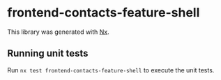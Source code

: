 # frontend-contacts-feature-shell

This library was generated with [Nx](https://nx.dev).

## Running unit tests

Run `nx test frontend-contacts-feature-shell` to execute the unit tests.
